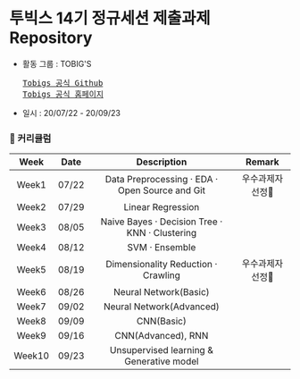 # 투빅스 14기 정규세션 제출과제 Repository

* 활동 그룹 : TOBIG'S 
  <pre>
  <a href="https://github.com/tobigs-datamarket">Tobigs 공식 Github</a>
  <a href="http://www.datamarket.kr/xe/">Tobigs 공식 홈페이지</a>
  </pre>
* 일시 : 20/07/22 - 20/09/23

### &#128197; 커리큘럼
Week | Date | Description | Remark
:-: | :-: | :-: | :-:
Week1 | 07/22 | Data Preprocessing · EDA · Open Source and Git | 우수과제자 선정&#127775;
Week2 | 07/29 | Linear Regression | 
Week3 | 08/05 | Naive Bayes · Decision Tree · KNN · Clustering | 
Week4 | 08/12 | SVM · Ensemble | 
Week5 | 08/19 | Dimensionality Reduction · Crawling | 우수과제자 선정&#127775;
Week6 | 08/26 | Neural Network(Basic) | 
Week7 | 09/02 | Neural Network(Advanced) | 
Week8 | 09/09 | CNN(Basic) | 
Week9 | 09/16 | CNN(Advanced), RNN | 
Week10 | 09/23 | Unsupervised learning & Generative model | 

